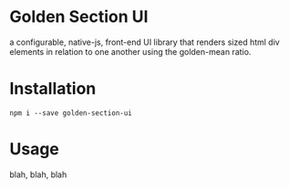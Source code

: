 # Golden Section UI

a configurable, native-js, front-end UI library that renders sized html div elements in relation to one another using the golden-mean ratio.

# Installation

`npm i --save golden-section-ui`

# Usage

blah, blah, blah